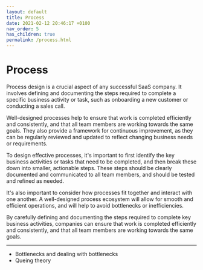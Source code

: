 ```yaml
---
layout: default
title: Process
date: 2021-02-12 20:46:17 +0100
nav_order: 5
has_children: true
permalink: /process.html
---
```


# Process

Process design is a crucial aspect of any successful SaaS company. It involves defining and documenting the steps required to complete a specific business activity or task, such as onboarding a new customer or conducting a sales call.

Well-designed processes help to ensure that work is completed efficiently and consistently, and that all team members are working towards the same goals. They also provide a framework for continuous improvement, as they can be regularly reviewed and updated to reflect changing business needs or requirements.

To design effective processes, it's important to first identify the key business activities or tasks that need to be completed, and then break these down into smaller, actionable steps. These steps should be clearly documented and communicated to all team members, and should be tested and refined as needed.

It's also important to consider how processes fit together and interact with one another. A well-designed process ecosystem will allow for smooth and efficient operations, and will help to avoid bottlenecks or inefficiencies.

By carefully defining and documenting the steps required to complete key business activities, companies can ensure that work is completed efficiently and consistently, and that all team members are working towards the same goals.

---

- Bottlenecks and dealing with bottlenecks
- Queing theory
